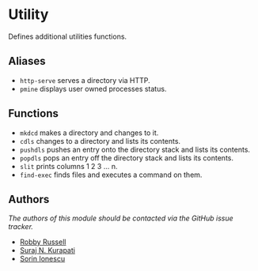 Utility
=======

Defines additional utilities functions.

Aliases
-------

 - `http-serve` serves a directory via HTTP.
 - `pmine` displays user owned processes status.

Functions
---------

 - `mkdcd` makes a directory and changes to it.
 - `cdls` changes to a directory and lists its contents.
 - `pushdls` pushes an entry onto the directory stack and lists its contents.
 - `popdls` pops an entry off the directory stack and lists its contents.
 - `slit` prints columns 1 2 3 ... n.
 - `find-exec` finds files and executes a command on them.

Authors
-------

*The authors of this module should be contacted via the GitHub issue tracker.*

 - [Robby Russell](/robbyrussell)
 - [Suraj N. Kurapati](/sunaku)
 - [Sorin Ionescu](/sorin-ionescu)

